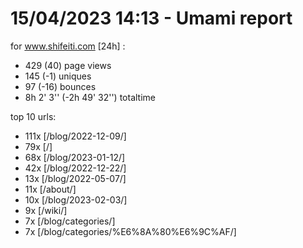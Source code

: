 # 15/04/2023 14:13 - Umami report
for www.shifeiti.com [24h] :

 - 429 (40) page views
 - 145 (-1) uniques
 - 97 (-16) bounces
 - 8h 2' 3'' (-2h 49' 32'') totaltime


top 10 urls:
 - 111x [/blog/2022-12-09/]
 - 79x [/]
 - 68x [/blog/2023-01-12/]
 - 42x [/blog/2022-12-22/]
 - 13x [/blog/2022-05-07/]
 - 11x [/about/]
 - 10x [/blog/2023-02-03/]
 - 9x [/wiki/]
 - 7x [/blog/categories/]
 - 7x [/blog/categories/%E6%8A%80%E6%9C%AF/]


